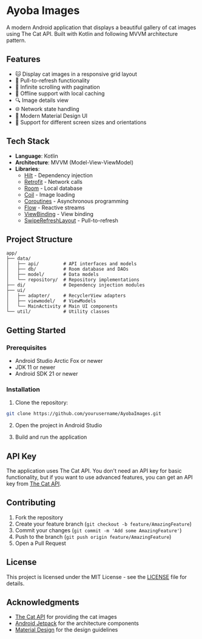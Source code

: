 # Ayoba Images

A modern Android application that displays a beautiful gallery of cat images using The Cat API. Built with Kotlin and following MVVM architecture pattern.

## Features

- 🐱 Display cat images in a responsive grid layout
- 🔄 Pull-to-refresh functionality
- 📱 Infinite scrolling with pagination
- 💾 Offline support with local caching
- 🔍 Image details view
- 🌐 Network state handling
- 🎨 Modern Material Design UI
- 📱 Support for different screen sizes and orientations

## Tech Stack

- **Language**: Kotlin
- **Architecture**: MVVM (Model-View-ViewModel)
- **Libraries**:
  - [Hilt](https://dagger.dev/hilt/) - Dependency injection
  - [Retrofit](https://square.github.io/retrofit/) - Network calls
  - [Room](https://developer.android.com/training/data-storage/room) - Local database
  - [Coil](https://coil-kt.github.io/coil/) - Image loading
  - [Coroutines](https://kotlinlang.org/docs/coroutines-overview.html) - Asynchronous programming
  - [Flow](https://kotlin.github.io/kotlinx.coroutines/kotlinx-coroutines-core/kotlinx.coroutines.flow/) - Reactive streams
  - [ViewBinding](https://developer.android.com/topic/libraries/view-binding) - View binding
  - [SwipeRefreshLayout](https://developer.android.com/jetpack/androidx/releases/swiperefreshlayout) - Pull-to-refresh

## Project Structure

```
app/
├── data/
│   ├── api/         # API interfaces and models
│   ├── db/          # Room database and DAOs
│   ├── model/       # Data models
│   └── repository/  # Repository implementations
├── di/              # Dependency injection modules
├── ui/
│   ├── adapter/     # RecyclerView adapters
│   ├── viewmodel/   # ViewModels
│   └── MainActivity # Main UI components
└── util/            # Utility classes
```

## Getting Started

### Prerequisites

- Android Studio Arctic Fox or newer
- JDK 11 or newer
- Android SDK 21 or newer

### Installation

1. Clone the repository:
```bash
git clone https://github.com/yourusername/AyobaImages.git
```

2. Open the project in Android Studio

3. Build and run the application

## API Key

The application uses The Cat API. You don't need an API key for basic functionality, but if you want to use advanced features, you can get an API key from [The Cat API](https://thecatapi.com/).

## Contributing

1. Fork the repository
2. Create your feature branch (`git checkout -b feature/AmazingFeature`)
3. Commit your changes (`git commit -m 'Add some AmazingFeature'`)
4. Push to the branch (`git push origin feature/AmazingFeature`)
5. Open a Pull Request

## License

This project is licensed under the MIT License - see the [LICENSE](LICENSE) file for details.

## Acknowledgments

- [The Cat API](https://thecatapi.com/) for providing the cat images
- [Android Jetpack](https://developer.android.com/jetpack) for the architecture components
- [Material Design](https://material.io/design) for the design guidelines 